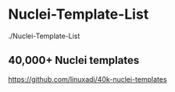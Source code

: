 # Nuclei-Template-List


./Nuclei-Template-List


## 40,000+ Nuclei templates
https://github.com/linuxadi/40k-nuclei-templates
